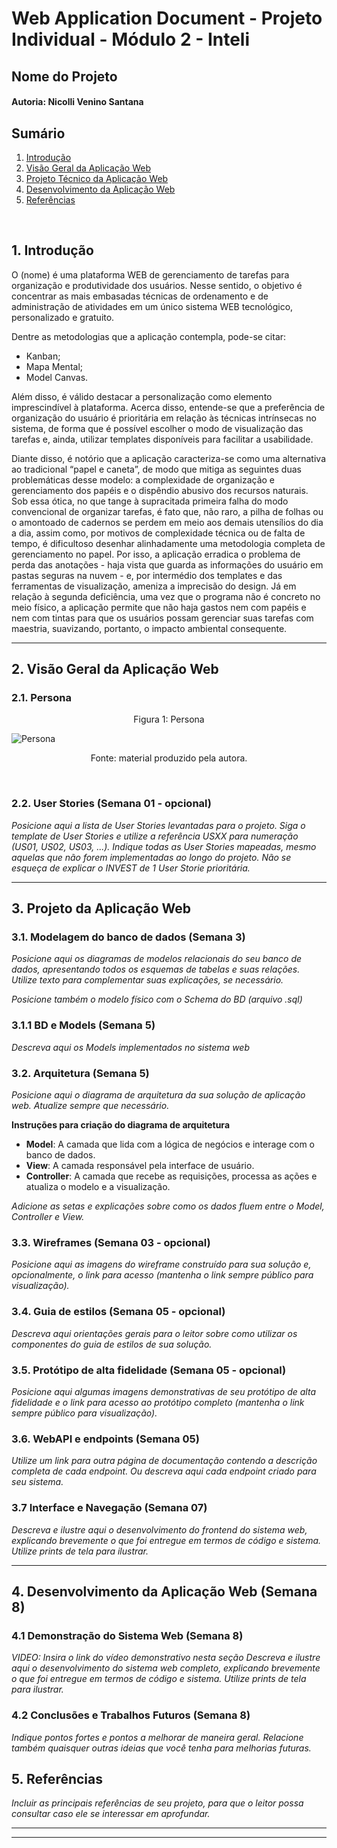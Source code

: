 # Web Application Document - Projeto Individual - Módulo 2 - Inteli

## Nome do Projeto

#### Autoria: Nicolli Venino Santana

## Sumário

1. [Introdução](#c1)  
2. [Visão Geral da Aplicação Web](#c2)  
3. [Projeto Técnico da Aplicação Web](#c3)  
4. [Desenvolvimento da Aplicação Web](#c4)  
5. [Referências](#c5)  

<br>

## <a name="c1"></a>1. Introdução

O (nome) é uma plataforma WEB de gerenciamento de tarefas para organização e produtividade dos usuários. Nesse sentido, o objetivo é concentrar as mais embasadas técnicas de ordenamento e de administração de atividades em um único sistema WEB tecnológico, personalizado e gratuito. 

Dentre as metodologias que a aplicação contempla, pode-se citar:
- Kanban;
- Mapa Mental;
- Model Canvas. <div>

Além disso, é válido destacar a personalização como elemento imprescindível à plataforma. Acerca disso, entende-se que a preferência de organização do usuário é prioritária em relação às técnicas intrínsecas no sistema, de forma que é possível escolher o modo de visualização das tarefas e, ainda, utilizar templates disponíveis para facilitar a usabilidade.

Diante disso, é notório que a aplicação caracteriza-se como uma alternativa ao tradicional “papel e caneta”, de modo que mitiga as seguintes duas problemáticas desse modelo: a complexidade de organização e gerenciamento dos papéis e o dispêndio abusivo dos recursos naturais. Sob essa ótica, no que tange à supracitada primeira falha do modo convencional de organizar tarefas, é fato que, não raro, a pilha de folhas ou o amontoado de cadernos se perdem em meio aos demais utensílios do dia a dia, assim como, por motivos de complexidade técnica ou de falta de tempo, é dificultoso desenhar alinhadamente uma metodologia completa de gerenciamento no papel. Por isso, a aplicação erradica o problema de perda das anotações - haja vista que guarda as informações do usuário em pastas seguras na nuvem - e, por intermédio dos templates e das ferramentas de visualização, ameniza a imprecisão do design. Já em relação à segunda deficiência, uma vez que o programa não é concreto no meio físico, a aplicação permite que não haja gastos nem com papéis e nem com tintas para que os usuários possam gerenciar suas tarefas com maestria, suavizando, portanto, o impacto ambiental consequente.

---

## <a name="c2"></a>2. Visão Geral da Aplicação Web

### 2.1. Persona
<p align = "center">Figura 1: Persona</p>

![Persona](https://github.com/user-attachments/assets/214d0ac2-f0ad-4755-9e8c-1e0c6b9d099a)

<p align = "center">Fonte: material produzido pela autora.</p> <br>

### 2.2. User Stories (Semana 01 - opcional)

*Posicione aqui a lista de User Stories levantadas para o projeto. Siga o template de User Stories e utilize a referência USXX para numeração (US01, US02, US03, ...). Indique todas as User Stories mapeadas, mesmo aquelas que não forem implementadas ao longo do projeto. Não se esqueça de explicar o INVEST de 1 User Storie prioritária.*

---

## <a name="c3"></a>3. Projeto da Aplicação Web

### 3.1. Modelagem do banco de dados  (Semana 3)

*Posicione aqui os diagramas de modelos relacionais do seu banco de dados, apresentando todos os esquemas de tabelas e suas relações. Utilize texto para complementar suas explicações, se necessário.*

*Posicione também o modelo físico com o Schema do BD (arquivo .sql)*

### 3.1.1 BD e Models (Semana 5)
*Descreva aqui os Models implementados no sistema web*

### 3.2. Arquitetura (Semana 5)

*Posicione aqui o diagrama de arquitetura da sua solução de aplicação web. Atualize sempre que necessário.*

**Instruções para criação do diagrama de arquitetura**  
- **Model**: A camada que lida com a lógica de negócios e interage com o banco de dados.
- **View**: A camada responsável pela interface de usuário.
- **Controller**: A camada que recebe as requisições, processa as ações e atualiza o modelo e a visualização.
  
*Adicione as setas e explicações sobre como os dados fluem entre o Model, Controller e View.*

### 3.3. Wireframes (Semana 03 - opcional)

*Posicione aqui as imagens do wireframe construído para sua solução e, opcionalmente, o link para acesso (mantenha o link sempre público para visualização).*

### 3.4. Guia de estilos (Semana 05 - opcional)

*Descreva aqui orientações gerais para o leitor sobre como utilizar os componentes do guia de estilos de sua solução.*


### 3.5. Protótipo de alta fidelidade (Semana 05 - opcional)

*Posicione aqui algumas imagens demonstrativas de seu protótipo de alta fidelidade e o link para acesso ao protótipo completo (mantenha o link sempre público para visualização).*

### 3.6. WebAPI e endpoints (Semana 05)

*Utilize um link para outra página de documentação contendo a descrição completa de cada endpoint. Ou descreva aqui cada endpoint criado para seu sistema.*  

### 3.7 Interface e Navegação (Semana 07)

*Descreva e ilustre aqui o desenvolvimento do frontend do sistema web, explicando brevemente o que foi entregue em termos de código e sistema. Utilize prints de tela para ilustrar.*

---

## <a name="c4"></a>4. Desenvolvimento da Aplicação Web (Semana 8)

### 4.1 Demonstração do Sistema Web (Semana 8)

*VIDEO: Insira o link do vídeo demonstrativo nesta seção*
*Descreva e ilustre aqui o desenvolvimento do sistema web completo, explicando brevemente o que foi entregue em termos de código e sistema. Utilize prints de tela para ilustrar.*

### 4.2 Conclusões e Trabalhos Futuros (Semana 8)

*Indique pontos fortes e pontos a melhorar de maneira geral.*
*Relacione também quaisquer outras ideias que você tenha para melhorias futuras.*



## <a name="c5"></a>5. Referências

_Incluir as principais referências de seu projeto, para que o leitor possa consultar caso ele se interessar em aprofundar._<br>

---
---
